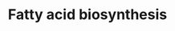 ---
annotations:
- type: Pathway Ontology
  value: fatty acid biosynthetic pathway
authors:
- MaintBot
- Susan
- Eweitz
description: ''
last-edited: 2021-05-15
organisms:
- Danio rerio
redirect_from:
- /index.php/Pathway:WP1352
- /instance/WP1352
schema-jsonld:
- '@context': https://schema.org/
  '@id': https://wikipathways.github.io/pathways/WP1352.html
  '@type': Dataset
  creator:
    '@type': Organization
    name: WikiPathways
  description: ''
  keywords:
  - ACSL4
  - zgc:92083
  - zgc:158321
  - acss2
  - hadh
  - ACSL3
  - mecr
  - wu:fa04h02
  - zgc:101710
  - zgc:56036
  - im:7138837
  - echs1
  - zgc:85763
  - pecr
  - Acetyl-CoA
  - zgc:92356
  - FASN
  - pc
  - Malonyl-CoA
  - LOC556236
  - LOC793576
  - ACSL1
  - acly
  - scdb
  - Acyl-CoA (n+2)
  license: CC0
  name: Fatty acid biosynthesis
seo: CreativeWork
title: Fatty acid biosynthesis
wpid: WP1352
---